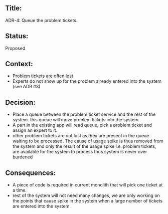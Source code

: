 ## Title: 
ADR-4: Queue the problem tickets.

## Status: 
Proposed

## Context: 
- Problem tickets are often lost
- Experts do not show up for the problem already entered into the system (see ADR #3)




## Decision: 
 - Place a queue between the problem ticket service and the rest of the system. this queue will move problem tickets into the system.
 - A part in the existing app will read queue, pick a problem ticket and assign an expert to it. 
 - other problem tickets are not lost as they are present in the queue waiting to be processed. The cause of usage spike is thus removed from the system and only the result of the usage spike i.e. problem tickets, are available for the system to process thus system is never over burdened
  


## Consequences: 
- A piece of code is required in current monolith that will pick one ticket at a time.
- rest of the system will not need many changes, we are only working on the points that cause spike in the system when a large number of tickets are entered into the system 
